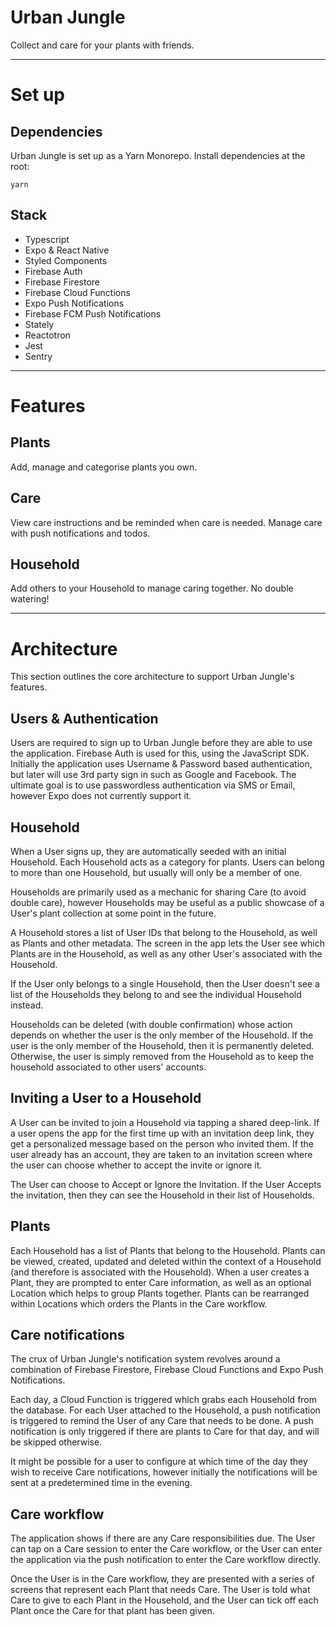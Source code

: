 # Urban Jungle

Collect and care for your plants with friends.

---

# Set up

## Dependencies

Urban Jungle is set up as a Yarn Monorepo. Install dependencies at the root:

```
yarn
```

## Stack

- Typescript
- Expo & React Native
- Styled Components
- Firebase Auth
- Firebase Firestore
- Firebase Cloud Functions
- Expo Push Notifications
- Firebase FCM Push Notifications
- Stately
- Reactotron
- Jest
- Sentry

---

# Features

## Plants

Add, manage and categorise plants you own.

## Care

View care instructions and be reminded when care is needed. Manage care with push notifications and todos.

## Household

Add others to your Household to manage caring together. No double watering!

---

# Architecture

This section outlines the core architecture to support Urban Jungle's features.

## Users & Authentication

Users are required to sign up to Urban Jungle before they are able to use the application. Firebase Auth is used for this, using the JavaScript SDK. Initially the application uses Username & Password based authentication, but later will use 3rd party sign in such as Google and Facebook. The ultimate goal is to use passwordless authentication via SMS or Email, however Expo does not currently support it.

## Household

When a User signs up, they are automatically seeded with an initial Household. Each Household acts as a category for plants. Users can belong to more than one Household, but usually will only be a member of one.

Households are primarily used as a mechanic for sharing Care (to avoid double care), however Households may be useful as a public showcase of a User's plant collection at some point in the future.

A Household stores a list of User IDs that belong to the Household, as well as Plants and other metadata. The screen in the app lets the User see which Plants are in the Household, as well as any other User's associated with the Household.

If the User only belongs to a single Household, then the User doesn't see a list of the Households they belong to and see the individual Household instead.

Households can be deleted (with double confirmation) whose action depends on whether the user is the only member of the Household. If the user is the only member of the Household, then it is permanently deleted. Otherwise, the user is simply removed from the Household as to keep the household associated to other users' accounts.

## Inviting a User to a Household

A User can be invited to join a Household via tapping a shared deep-link. If a user opens the app for the first time up with an invitation deep link, they get a personalized message based on the person who invited them. If the user already has an account, they are taken to an invitation screen where the user can choose whether to accept the invite or ignore it.

The User can choose to Accept or Ignore the Invitation. If the User Accepts the invitation, then they can see the Household in their list of Households.

## Plants

Each Household has a list of Plants that belong to the Household. Plants can be viewed, created, updated and deleted within the context of a Household (and therefore is associated with the Household). When a user creates a Plant, they are prompted to enter Care information, as well as an optional Location which helps to group Plants together. Plants can be rearranged within Locations which orders the Plants in the Care workflow.

## Care notifications

The crux of Urban Jungle's notification system revolves around a combination of Firebase Firestore, Firebase Cloud Functions and Expo Push Notifications.

Each day, a Cloud Function is triggered which grabs each Household from the database. For each User attached to the Household, a push notification is triggered to remind the User of any Care that needs to be done. A push notification is only triggered if there are plants to Care for that day, and will be skipped otherwise.

It might be possible for a user to configure at which time of the day they wish to receive Care notifications, however initially the notifications will be sent at a predetermined time in the evening.

## Care workflow

The application shows if there are any Care responsibilities due. The User can tap on a Care session to enter the Care workflow, or the User can enter the application via the push notification to enter the Care workflow directly.

Once the User is in the Care workflow, they are presented with a series of screens that represent each Plant that needs Care. The User is told what Care to give to each Plant in the Household, and the User can tick off each Plant once the Care for that plant has been given.
